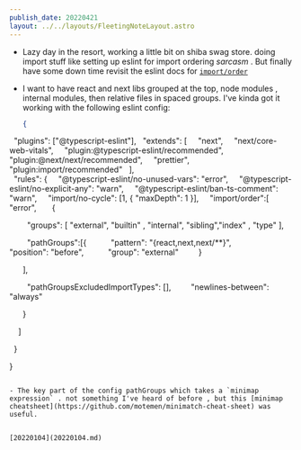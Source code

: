 ```yaml
---
publish_date: 20220421    
layout: ../../layouts/FleetingNoteLayout.astro
---
```

- Lazy day in the resort, working a little bit on shiba swag store. doing import stuff like setting up eslint for import ordering *sarcasm* . But finally have some down time revisit the eslint docs for [`import/order`](https://github.com/import-js/eslint-plugin-import/blob/main/docs/rules/order.md)


- I want to have react and next libs grouped at the top, node modules , internal modules, then relative files in spaced groups.  I've kinda got it working with the following eslint config:
  ```json
  {
  "plugins": ["@typescript-eslint"],
  "extends": [
    "next",
    "next/core-web-vitals",
    "plugin:@typescript-eslint/recommended",
    "plugin:@next/next/recommended",
    "prettier",
    "plugin:import/recommended"
  ],
\
  "rules": {
    "@typescript-eslint/no-unused-vars": "error",
    "@typescript-eslint/no-explicit-any": "warn",
    "@typescript-eslint/ban-ts-comment": "warn",
    "import/no-cycle": [1, { "maxDepth": 1 }],
    "import/order":[
      "error",
      {

        "groups": [ "external", "builtin" , "internal", "sibling","index" , "type" ],

        "pathGroups":[{
          "pattern": "{react,next,next/**}",
          "position": "before",
          "group": "external"
        }

      ],

        "pathGroupsExcludedImportTypes": [],
        "newlines-between": "always"

  

      }

    ]

  }

}
```

- The key part of the config pathGroups which takes a `minimap expression` . not something I've heard of before , but this [minimap cheatsheet](https://github.com/motemen/minimatch-cheat-sheet) was useful.


[20220104](20220104.md)